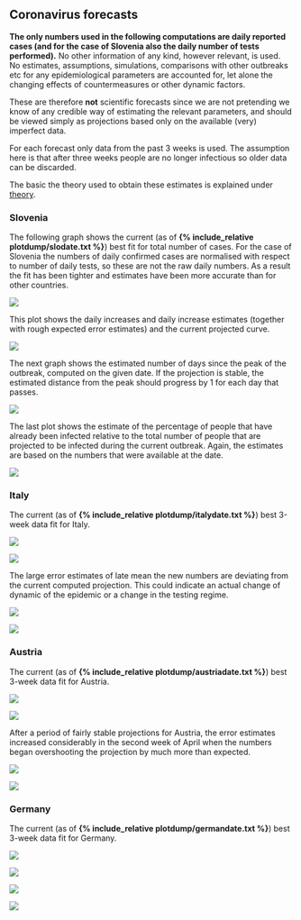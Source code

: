 ## Coronavirus forecasts

**The only numbers used in the following computations are daily reported cases (and for the case of Slovenia also the daily number of tests performed).** No other information of any kind, however relevant, is used. No estimates, assumptions, simulations, comparisons with other outbreaks etc for any epidemiological parameters are accounted for, let alone the changing effects of countermeasures or other dynamic factors.

These are therefore **not** scientific forecasts since we are not pretending we know of any credible way of estimating the relevant parameters, and should be viewed simply as projections based only on the available (very) imperfect data.

For each forecast only data from the past 3 weeks is used. The assumption here is that after three weeks people are no longer infectious so older data can be discarded.

The basic the theory used to obtain these estimates is explained under [theory](theory.md).

### Slovenia

The following graph shows the current (as of **{% include_relative plotdump/slodate.txt %}**) best fit for total number of cases. For the case of Slovenia the numbers of daily confirmed cases are normalised with respect to number of daily tests, so these are not the raw daily numbers. As a result the fit has been tighter and estimates have been more accurate than for other countries. 

![](plotdump/slologgraf.png)

This plot shows the daily increases and daily increase estimates (together with rough expected error estimates) and the current projected curve.

![](plotdump/slograf.png)

The next graph shows the estimated number of days since the peak of the outbreak, computed on the given date. If the projection is stable, the estimated distance from the peak should progress by 1 for each day that passes.

![](plotdump/slodfgraf.png) 

The last plot shows the estimate of the percentage of people that have already been infected relative to the total number of people that are projected to be infected during the current outbreak. Again, the estimates are based on the numbers that were available at the date. 

![](plotdump/sloprogplot.png)

### Italy

The current (as of **{% include_relative plotdump/italydate.txt %}**) best 3-week data fit for Italy.

![](plotdump/italyloggraf.png) 

![](plotdump/italygraf.png)

The large error estimates of late mean the new numbers are deviating from the current computed projection. This could indicate an actual change of dynamic of the epidemic or a change in the testing regime.

![](plotdump/italydfgraf.png)

![](plotdump/italyprogplot.png)

### Austria

The current (as of **{% include_relative plotdump/austriadate.txt %}**) best 3-week data fit for Austria.

![](plotdump/austrialoggraf.png)

![](plotdump/austriagraf.png)

After a period of fairly stable projections for Austria, the error estimates increased considerably in the second week of April when the numbers began overshooting the projection by much more than expected.

![](plotdump/austriadfgraf.png)

![](plotdump/austriaprogplot.png)

### Germany

The current (as of **{% include_relative plotdump/germandate.txt %}**) best 3-week data fit for Germany.

![](plotdump/germanloggraf.png)

![](plotdump/germangraf.png)

![](plotdump/germandfgraf.png)

![](plotdump/germanprogplot.png)
